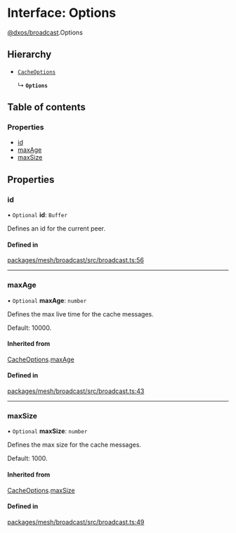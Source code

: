 # Interface: Options

[@dxos/broadcast](../modules/dxos_broadcast.md).Options

## Hierarchy

- [`CacheOptions`](dxos_broadcast.CacheOptions.md)

  ↳ **`Options`**

## Table of contents

### Properties

- [id](dxos_broadcast.Options.md#id)
- [maxAge](dxos_broadcast.Options.md#maxage)
- [maxSize](dxos_broadcast.Options.md#maxsize)

## Properties

### id

• `Optional` **id**: `Buffer`

Defines an id for the current peer.

#### Defined in

[packages/mesh/broadcast/src/broadcast.ts:56](https://github.com/dxos/dxos/blob/32ae9b579/packages/mesh/broadcast/src/broadcast.ts#L56)

___

### maxAge

• `Optional` **maxAge**: `number`

Defines the max live time for the cache messages.

Default: 10000.

#### Inherited from

[CacheOptions](dxos_broadcast.CacheOptions.md).[maxAge](dxos_broadcast.CacheOptions.md#maxage)

#### Defined in

[packages/mesh/broadcast/src/broadcast.ts:43](https://github.com/dxos/dxos/blob/32ae9b579/packages/mesh/broadcast/src/broadcast.ts#L43)

___

### maxSize

• `Optional` **maxSize**: `number`

Defines the max size for the cache messages.

Default: 1000.

#### Inherited from

[CacheOptions](dxos_broadcast.CacheOptions.md).[maxSize](dxos_broadcast.CacheOptions.md#maxsize)

#### Defined in

[packages/mesh/broadcast/src/broadcast.ts:49](https://github.com/dxos/dxos/blob/32ae9b579/packages/mesh/broadcast/src/broadcast.ts#L49)
